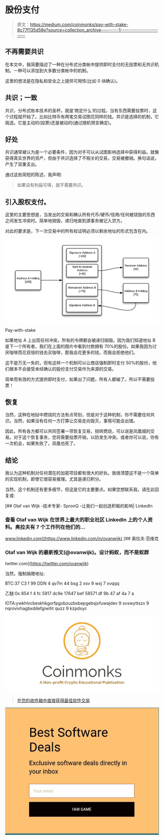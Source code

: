 # 股份支付

> 原文：<https://medium.com/coinmonks/pay-with-stake-8c77f135d58e?source=collection_archive---------1----------------------->

## 不再需要共识

在本文中，我简要描述了一种在分布式分类帐中提供即时支付的无投票和无共识机制。一种可以添加到大多数分类帐中的机制。

这里的想法是在隐私和安全之上提供可用性(比如 0 块确认)。

## 共识；一致

共识，分布式账本技术的圣杯。就是‘商定什么’的过程。当有东西需要投票时，这个过程就开始了。比如比特币有两笔交易试图花同样的钱。共识是选择的机制，它挑选。它是主动的(投票)还是被动的(通过随机预言确定)。

## 好处

共识通常被认为是一个必要条件，因为对手可以从试图影响选择中获得利益。就像获得真实世界的资产，但由于共识选择了不相关的交易，交易被撤销。换句话说，产生了双重支出。

通过这些简短的陈述，我声明:

> 如果没有利益可得，就不需要共识。

## 引入股权支付。

这里的主要思想是，当发出的交易和确认所有代币/硬币/信用/任何被烧毁的东西之间发生冲突时。简单地销毁，递归地直到源事务被记入贷方。

对此的要求是，下一次交易中的所有权证明必须以剩余地址的形式包含在内。

![](img/e9fa38ea339eddf3f779ed769f31f93a.png)

Pay-with-stake

如果地址 A 上出现任何冲突，所有的令牌都会被递归销毁。因为我们知道地址 B 是下一个所有者，我们在上面的图片中看到付款拥有 70%的股份。如果我因为讨厌咖啡而花双倍的钱去买咖啡，那我会花更多的钱，而我会拒绝他们。

这不是万无一失的，但有这样一个机制可以让商店强制即时支付 50%的股份，他们根本不会接受未经确认的股份支付交易作为来源的交易。

简单而有效的方式提供即时支付，如果出了问题，所有人都输了。所以不需要投票！

## 恢复

当然，这种在地狱中燃烧的方法有点苛刻，但是对于这种机制，你不需要任何共识。当然，如果没有任何一方打算让交易走向毁灭，事情可能会出错。

因此，所有各方都可以共同签署一项恢复交易，扭转燃烧，可以说是凤凰城的交易。对于这个恢复事务，您将需要投票开销，以防发生冲突。或者你可以说，你有一次机会，如果失败了，凤凰也死了。

## **结论**

我认为这种机制对任何潜在的加密项目都有很大的好处。我很清楚这不是一个简单的实现机制，即使它很容易推理。尤其是递归积分。

当然，这个机制还有更多细节，但这是它的主要要点。如果您想联系我，请在此回复或:

 [## Olaf van Wijk -技术专家- SpronQ -让我们一起创造积极的影响| LinkedIn

### 查看 Olaf van Wijk 在世界上最大的职业社区 LinkedIn 上的个人资料。奥拉夫有 7 个工作列在他们的…

www.linkedin.com](https://www.linkedin.com/in/ovanwijk) [](https://twitter.com/ovanwijk) [## 奥拉夫·范维克

### Olaf van Wijk 的最新推文(@ovanwijk)。设计蚂蚁，而不是蚁群

twitter.com](https://twitter.com/ovanwijk) 

当然，强制捐赠地址:

BTC:37 C3 f 99 DDN 4 qv7m 44 bsg 2 xsv 9 wxj 7 xvqqq

乙醚:0x 854 f 4 fc 5917 dc9e 17647 bef 58571 df 9b 47 af 4a 7 a

IOTA:ywkhlvcbeskhkgorfpgobzuzbxbepgebsjxfuwajdev 9 svswyttszx 9 nqrovivhagbxddefgiwiht quzz 9 kzpdxyc

[![](img/e9dbce386c4f90837b5db529a4c87766.png)](https://coincodecap.com)

> [在您的收件箱中直接获得最佳软件交易](https://coincodecap.com/?utm_source=coinmonks)

[![](img/7c0b3dfdcbfea594cc0ae7d4f9bf6fcb.png)](https://coincodecap.com/?utm_source=coinmonks)